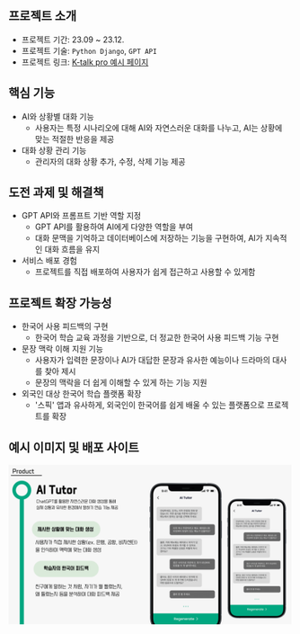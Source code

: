 ## 프로젝트 소개
- 프로젝트 기간: 23.09 ~ 23.12.
- 프로젝트 기술: `Python Django`, `GPT API`
- 프로젝트 링크: [K-talk pro 예시 페이지](https://port-0-k-talk-for-hosting-9zxht12blq9pxr4s.sel4.cloudtype.app/)


## 핵심 기능
- AI와 상황별 대화 기능
    - 사용자는 특정 시나리오에 대해 AI와 자연스러운 대화를 나누고, AI는 상황에 맞는 적절한 반응을 제공
- 대화 상황 관리 기능
    - 관리자의 대화 상황 추가, 수정, 삭제 기능 제공


## 도전 과제 및 해결책
- GPT API와 프롬프트 기반 역할 지정
    - GPT API를 활용하여 AI에게 다양한 역할을 부여
    - 대화 문맥을 기억하고 데이터베이스에 저장하는 기능을 구현하여, AI가 지속적인 대화 흐름을 유지
- 서비스 배포 경험
    - 프로젝트를 직접 배포하여 사용자가 쉽게 접근하고 사용할 수 있게함

## 프로젝트 확장 가능성
- 한국어 사용 피드백의 구현
    - 한국어 학습 교육 과정을 기반으로, 더 정교한 한국어 사용 피드백 기능 구현
- 문장 맥락 이해 지원 기능
    - 사용자가 입력한 문장이나 AI가 대답한 문장과 유사한 예능이나 드라마의 대사를 찾아 제시
    - 문장의 맥락을 더 쉽게 이해할 수 있게 하는 기능 지원
- 외국인 대상 한국어 학습 플랫폼 확장
    - '스픽' 앱과 유사하게, 외국인이 한국어를 쉽게 배울 수 있는 플랫폼으로 프로젝트를 확장

## 예시 이미지 및 배포 사이트
![예시 이미지](rendering_example.png)
